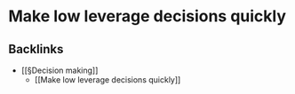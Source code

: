 # Make low leverage decisions quickly

## Backlinks
* [[§Decision making]]
	* [[Make low leverage decisions quickly]]

<!-- {BearID:5A4E1CA6-7605-48D5-9CF3-B7356A040E3E-19492-000002030DC363BA} -->
